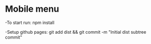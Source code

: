 # Mobile menu

-To start run:
npm install

-Setup github pages:
git add dist && git commit -m "Initial dist subtree commit"
